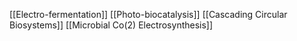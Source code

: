 [[Electro-fermentation]]
[[Photo-biocatalysis]]
[[Cascading Circular Biosystems]]
[[Microbial Co(2) Electrosynthesis]]
